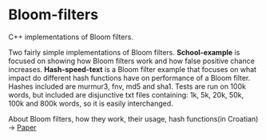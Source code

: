 # Bloom-filters
C++ implementations of Bloom filters.

Two fairly simple implementations of Bloom filters.
**School-example** is focused on showing how Bloom filters work and how false positive chance increases.
**Hash-speed-text** is a Bloom filter example that focuses on what impact do different hash functions have on performance of a Bloom filter. Hashes included are murmur3, fnv, md5 and sha1. Tests are run on 100k words, but included are disjunctive txt files containing: 1k, 5k, 20k, 50k, 100k and 800k words, so it is easily interchanged. 
 
About Bloom filters, how they work, their usage, hash functions(in Croatian) -> [Paper](https://docs.google.com/document/d/1Dh-rRFv_G5DC5wYi2yPRyLU_fUqWZCSjouqn0U6YhKk/edit?usp=sharing)
